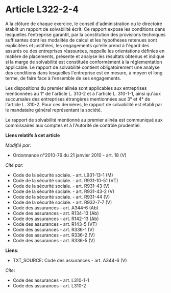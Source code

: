 # Article L322-2-4

A la clôture de chaque exercice, le conseil d'administration ou le directoire établit un rapport de solvabilité écrit. Ce
rapport expose les conditions dans lesquelles l'entreprise garantit, par la constitution des provisions techniques
suffisantes dont les modalités de calcul et les hypothèses retenues sont explicitées et justifiées, les engagements qu'elle
prend à l'égard des assurés ou des entreprises réassurées, rappelle les orientations définies en matière de placements,
présente et analyse les résultats obtenus et indique si la marge de solvabilité est constituée conformément à la
réglementation applicable. Le rapport de solvabilité contient obligatoirement une analyse des conditions dans lesquelles
l'entreprise est en mesure, à moyen et long terme, de faire face à l'ensemble de ses engagements. 

Les dispositions du premier alinéa sont applicables aux entreprises mentionnées au 1° de l'article L. 310-2 et à l'article L.
310-1-1, ainsi qu'aux succursales des entreprises étrangères mentionnées aux 3° et 4° de l'article L. 310-2. Pour ces
dernières, le rapport de solvabilité est établi par le mandataire général représentant la société. 

Le rapport de solvabilité mentionné au premier alinéa est communiqué aux commissaires aux comptes et à         l'Autorité de
contrôle prudentiel.

**Liens relatifs à cet article**

_Modifié par_:

  - Ordonnance n°2010-76 du 21 janvier 2010 - art. 18 (V)

_Cité par_:

  - Code de la sécurité sociale. - art. L931-13-1 (M)
  - Code de la sécurité sociale. - art. R931-10-51 (VT)
  - Code de la sécurité sociale. - art. R931-43 (V)
  - Code de la sécurité sociale. - art. R931-43-2 (V)
  - Code de la sécurité sociale. - art. R931-44 (V)
  - Code de la sécurité sociale. - art. R932-7-7 (V)
  - Code des assurances - art. A344-6 (Ab)
  - Code des assurances - art. R134-13 (Ab)
  - Code des assurances - art. R142-13 (Ab)
  - Code des assurances - art. R143-5 (VT)
  - Code des assurances - art. R336-1 (V)
  - Code des assurances - art. R336-2 (V)
  - Code des assurances - art. R336-5 (V)

**Liens**:

  - TXT_SOURCE: Code des assurances - art. A344-6 (V)

_Cite_:

  - Code des assurances - art. L310-1-1
  - Code des assurances - art. L310-2
